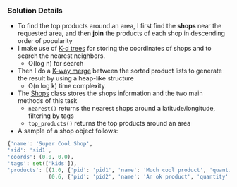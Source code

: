 ### Solution Details
* To find the top products around an area, I first find the **shops** near the requested area, and then **join** the products of each shop in descending order of popularity 
* I make use of [K-d trees](https://en.wikipedia.org/wiki/K-d_tree) for storing the coordinates of shops and to search the nearest neighbors.  
  * O(log n) for search
* Then I do a [K-way merge](https://en.wikipedia.org/wiki/K-Way_Merge_Algorithms) between the sorted product lists to generate the result by using a heap-like structure  
  * O(n log k) time complexity
* The [Shops](https://github.com/helderm/tictail_task/blob/master/server/shops.py) class stores the shops information and the two main methods of this task  
  * `nearest()` returns the nearest shops around a latitude/longitude, filtering by tags
  * `top_products()` returns the top products around an area
* A sample of a shop object follows:
```python 
{'name': 'Super Cool Shop',  
'sid': 'sid1',  
'coords': (0.0, 0.0),  
'tags': set(['kids']),  
'products': [(1.0, {'pid': 'pid1', 'name': 'Much cool product', 'quantity': 1}),  
             (0.6, {'pid': 'pid2', 'name': 'An ok product', 'quantity': 1})]}
```
